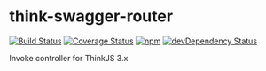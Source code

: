 # think-swagger-router

[![Build Status](https://img.shields.io/travis/libery/think-swagger-router/master.svg?style=flat-square)](https://travis-ci.org/libery/think-swagger-router)
[![Coverage Status](https://img.shields.io/coveralls/libery/think-swagger-router/master.svg?style=flat-square)](https://coveralls.io/github/libery/think-swagger-router?branch=master)
[![npm](https://img.shields.io/npm/v/think-swagger-router.svg?colorB=brightgreen&style=flat-square)](https://www.npmjs.com/package/think-swagger-router)
[![devDependency Status](https://david-dm.org/libery/think-swagger-router.svg)](https://david-dm.org/libery/think-swagger-router)

Invoke controller for ThinkJS 3.x
